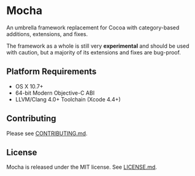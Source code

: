 # Mocha

An umbrella framework replacement for Cocoa with category-based additions, extensions, and fixes.

The framework as a whole is still very **experimental** and should be used with caution, but a majority of its extensions and fixes are bug-proof.

## Platform Requirements

- OS X 10.7+
- 64-bit Modern Objective-C ABI
- LLVM/Clang 4.0+ Toolchain (Xcode 4.4+)

## Contributing

Please see [CONTRIBUTING.md](https://github.com/galaxas0/Mocha/blob/master/CONTRIBUTING.md).

## License

Mocha is released under the MIT license. See [LICENSE.md](https://github.com/galaxas0/Mocha/blob/master/LICENSE.md).
